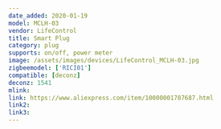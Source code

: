 ```yaml
---
date_added: 2020-01-19
model: MCLH-03 
vendor: LifeControl
title: Smart Plug
category: plug
supports: on/off, power meter
image: /assets/images/devices/LifeControl_MCLH-03.jpg
zigbeemodel: ['RICI01']
compatible: [deconz]
deconz: 1541
mlink: 
link: https://www.aliexpress.com/item/10000001787687.html
link2: 
link3: 
---
```


